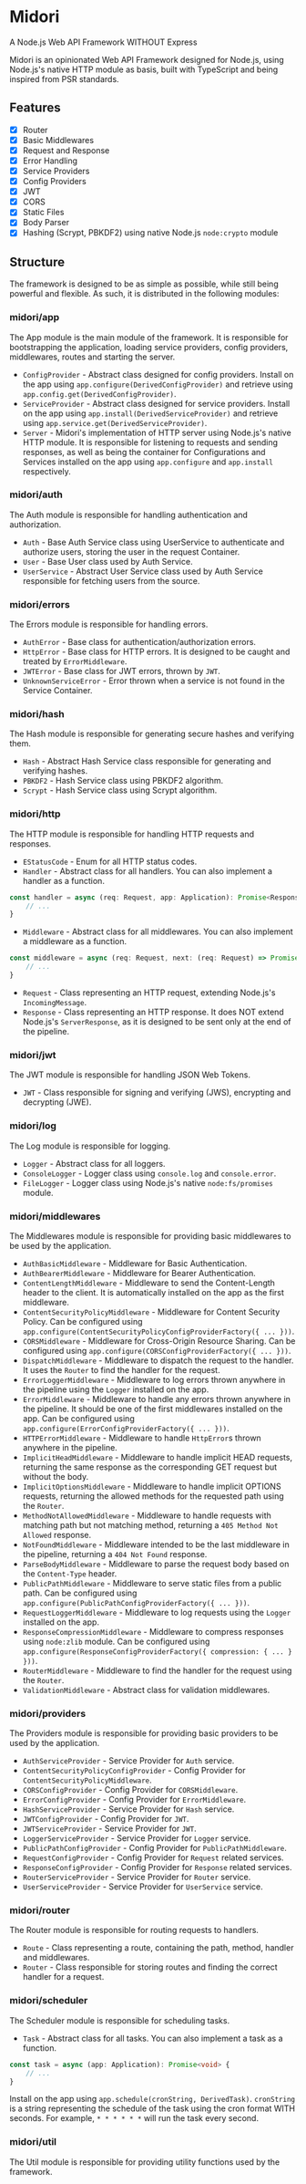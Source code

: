 # Midori
A Node.js Web API Framework WITHOUT Express

Midori is an opinionated Web API Framework designed for Node.js, using Node.js's native HTTP module as basis, built with TypeScript and being inspired from PSR standards.

## Features
- [x] Router
- [x] Basic Middlewares
- [x] Request and Response
- [x] Error Handling
- [x] Service Providers
- [x] Config Providers
- [x] JWT
- [x] CORS
- [x] Static Files
- [x] Body Parser
- [x] Hashing (Scrypt, PBKDF2) using native Node.js `node:crypto` module

## Structure
The framework is designed to be as simple as possible, while still being powerful and flexible. As such, it is distributed in the following modules:

### midori/app
The App module is the main module of the framework. It is responsible for bootstrapping the application, loading service providers, config providers, middlewares, routes and starting the server.
- `ConfigProvider` - Abstract class designed for config providers. Install on the app using `app.configure(DerivedConfigProvider)` and retrieve using `app.config.get(DerivedConfigProvider)`.
- `ServiceProvider` - Abstract class designed for service providers. Install on the app using `app.install(DerivedServiceProvider)` and retrieve using `app.service.get(DerivedServiceProvider)`.
- `Server` - Midori's implementation of HTTP server using Node.js's native HTTP module. It is responsible for listening to requests and sending responses, as well as being the container for Configurations and Services installed on the app using `app.configure` and `app.install` respectively.

### midori/auth
The Auth module is responsible for handling authentication and authorization.
- `Auth` - Base Auth Service class using UserService to authenticate and authorize users, storing the user in the request Container.
- `User` - Base User class used by Auth Service.
- `UserService` - Abstract User Service class used by Auth Service responsible for fetching users from the source.

### midori/errors
The Errors module is responsible for handling errors.
- `AuthError` - Base class for authentication/authorization errors.
- `HttpError` - Base class for HTTP errors. It is designed to be caught and treated by `ErrorMiddleware`.
- `JWTError` - Base class for JWT errors, thrown by `JWT`.
- `UnknownServiceError` - Error thrown when a service is not found in the Service Container.

### midori/hash
The Hash module is responsible for generating secure hashes and verifying them.
- `Hash` - Abstract Hash Service class responsible for generating and verifying hashes.
- `PBKDF2` - Hash Service class using PBKDF2 algorithm.
- `Scrypt` - Hash Service class using Scrypt algorithm.

### midori/http
The HTTP module is responsible for handling HTTP requests and responses.
- `EStatusCode` - Enum for all HTTP status codes.
- `Handler` - Abstract class for all handlers. You can also implement a handler as a function.
```ts
const handler = async (req: Request, app: Application): Promise<Response> {
    // ...
}
```
- `Middleware` - Abstract class for all middlewares. You can also implement a middleware as a function.
```ts
const middleware = async (req: Request, next: (req: Request) => Promise<Response>, app: Application): Promise<Response> {
    // ...
}
```
- `Request` - Class representing an HTTP request, extending Node.js's `IncomingMessage`.
- `Response` - Class representing an HTTP response. It does NOT extend Node.js's `ServerResponse`, as it is designed to be sent only at the end of the pipeline.

### midori/jwt
The JWT module is responsible for handling JSON Web Tokens.
- `JWT` - Class responsible for signing and verifying (JWS), encrypting and decrypting (JWE).

### midori/log
The Log module is responsible for logging.
- `Logger` - Abstract class for all loggers.
- `ConsoleLogger` - Logger class using `console.log` and `console.error`.
- `FileLogger` - Logger class using Node.js's native `node:fs/promises` module.

### midori/middlewares
The Middlewares module is responsible for providing basic middlewares to be used by the application.
- `AuthBasicMiddleware` - Middleware for Basic Authentication.
- `AuthBearerMiddleware` - Middleware for Bearer Authentication.
- `ContentLengthMiddleware` - Middleware to send the Content-Length header to the client. It is automatically installed on the app as the first middleware.
- `ContentSecurityPolicyMiddleware` - Middleware for Content Security Policy. Can be configured using `app.configure(ContentSecurityPolicyConfigProviderFactory({ ... }))`.
- `CORSMiddleware` - Middleware for Cross-Origin Resource Sharing. Can be configured using `app.configure(CORSConfigProviderFactory({ ... }))`.
- `DispatchMiddleware` - Middleware to dispatch the request to the handler. It uses the `Router` to find the handler for the request.
- `ErrorLoggerMiddleware` - Middleware to log errors thrown anywhere in the pipeline using the `Logger` installed on the app.
- `ErrorMiddleware` - Middleware to handle any errors thrown anywhere in the pipeline. It should be one of the first middlewares installed on the app. Can be configured using `app.configure(ErrorConfigProviderFactory({ ... }))`.
- `HTTPErrorMiddleware` - Middleware to handle `HttpError`s thrown anywhere in the pipeline.
- `ImplicitHeadMiddleware` - Middleware to handle implicit HEAD requests, returning the same response as the corresponding GET request but without the body.
- `ImplicitOptionsMiddleware` - Middleware to handle implicit OPTIONS requests, returning the allowed methods for the requested path using the `Router`.
- `MethodNotAllowedMiddleware` - Middleware to handle requests with matching path but not matching method, returning a `405 Method Not Allowed` response.
- `NotFoundMiddleware` - Middleware intended to be the last middleware in the pipeline, returning a `404 Not Found` response.
- `ParseBodyMiddleware` - Middleware to parse the request body based on the `Content-Type` header.
- `PublicPathMiddleware` - Middleware to serve static files from a public path. Can be configured using `app.configure(PublicPathConfigProviderFactory({ ... }))`.
- `RequestLoggerMiddleware` - Middleware to log requests using the `Logger` installed on the app.
- `ResponseCompressionMiddleware` - Middleware to compress responses using `node:zlib` module. Can be configured using `app.configure(ResponseConfigProviderFactory({ compression: { ... } }))`.
- `RouterMiddleware` - Middleware to find the handler for the request using the `Router`.
- `ValidationMiddleware` - Abstract class for validation middlewares.

### midori/providers
The Providers module is responsible for providing basic providers to be used by the application.
- `AuthServiceProvider` - Service Provider for `Auth` service.
- `ContentSecurityPolicyConfigProvider` - Config Provider for `ContentSecurityPolicyMiddleware`.
- `CORSConfigProvider` - Config Provider for `CORSMiddleware`.
- `ErrorConfigProvider` - Config Provider for `ErrorMiddleware`.
- `HashServiceProvider` - Service Provider for `Hash` service.
- `JWTConfigProvider` - Config Provider for `JWT`.
- `JWTServiceProvider` - Service Provider for `JWT`.
- `LoggerServiceProvider` - Service Provider for `Logger` service.
- `PublicPathConfigProvider` - Config Provider for `PublicPathMiddleware`.
- `RequestConfigProvider` - Config Provider for `Request` related services.
- `ResponseConfigProvider` - Config Provider for `Response` related services.
- `RouterServiceProvider` - Service Provider for `Router` service.
- `UserServiceProvider` - Service Provider for `UserService` service.

### midori/router
The Router module is responsible for routing requests to handlers.
- `Route` - Class representing a route, containing the path, method, handler and middlewares.
- `Router` - Class responsible for storing routes and finding the correct handler for a request.

### midori/scheduler
The Scheduler module is responsible for scheduling tasks.
- `Task` - Abstract class for all tasks. You can also implement a task as a function.
```ts
const task = async (app: Application): Promise<void> {
    // ...
}
```
Install on the app using `app.schedule(cronString, DerivedTask)`. `cronString` is a string representing the schedule of the task using the cron format WITH seconds. For example, `* * * * * *` will run the task every second.

### midori/util
The Util module is responsible for providing utility functions used by the framework.
